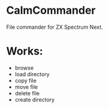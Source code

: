 # CalmCommander
 File commander for ZX Spectrum Next.

# Works:
- browse
- load directory
- copy file
- move file
- delete file
- create directory
